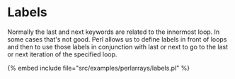 # Labels


Normally the last and next keywords are related to the innermost loop.
In some cases that's not good. Perl allows us to define labels in front
of loops and then to use those labels in conjunction with last or next to
go to the last or next iteration of the specified loop.


{% embed include file="src/examples/perlarrays/labels.pl" %}




